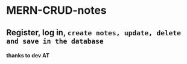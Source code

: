 # MERN-CRUD-notes

## **Register**, **log in**, `create notes, update, delete and save in the database`

#### thanks to dev AT
